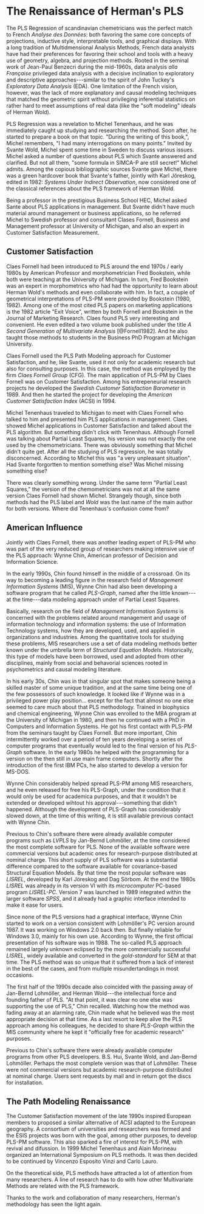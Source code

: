 # The Renaissance of Herman's PLS

The PLS Regression of scandinavian chemetricians was the perfect match to French _Analyse des Données_: both favoring the same core concepts of projections, inductive style, interpretable tools, and graphical displays. With a long tradition of Multidmensional Analysis Methods, French data analysts have had their preferences for favoring their school and tools with a heavy use of geometry, algebra, and projection methods. Rooted in the seminal work of Jean-Paul Benzecri during the mid-1960s, data analysis _alla Française_ privileged data analysis with a decisive inclination to exploratory and descriptive approaches---similar to the spirit of John Tuckey's _Exploratory Data Analysis_ (EDA). One limitation of the French vision, however, was the lack of more explanatory and causal modeling techniques that matched the geometric spirit without privileging inferential statistics on rather hard to meet assumptions of real data (like the "soft modeling" ideals of Herman Wold). 

PLS Regression was a revelation to Michel Tenenhaus, and he was immediately caught up studying and researching the method. Soon after, he started to prepare a book on that topic. "During the writing of this book,", Michel remembers, "I had many interrogations on many points." Invited by Svante Wold, Michel spent some time in Sweden to discuss various issues. Michel asked a number of questions about PLS which Svante answered and clarified. But not all them, "some formula in SIMCA-P are still secret!" Michel admits. Among the copious bibliographic sources Svante gave Michel, there was a green hardcover book that Svante's father, jointly with Karl Jöreskog, edited in 1982: _Systems Under Indirect Observation_, now considered one of the classical references about the PLS framework of Herman Wold.

Being a professor in the prestigious Business School HEC, Michel asked Sante about PLS applications in management. But Svante didn't have much material around management or business applications, so he referred Michel to Swedish professor and consultant Clases Fornell, Business and Management professor at University of Michigan, and also an expert in Customer Satisfaction Measurement.


## Customer Satisfaction

Claes Fornell had been introduced to PLS around the end 1970s / early 1980s by American Professor and morphometrician Fred Bookstein, while both were teaching at the University of Michigan. In turn, Fred Bookstein was an expert in morphometrics who had had the opportunity to learn about Herman Wold's methods and even collaborate with him. In fact, a couple of geometrical interpretations of PLS-PM were provided by Bookstein (1980, 1982). Among one of the most cited PLS papers on marketing applications is the 1982 article "Exit Voice", written by both Fornell and Bookstein in the Journal of Marketing Research. Claes found PLS very interesting and convenient. He even edited a two volume book published under the title _A Second Generation of Multivariate Analysis_ [@Fornell1982]. And he also taught those methods to students in the Business PhD Program at Michigan University.

Claes Fornell used the PLS Path Modeling approach for Customer Satisfaction, and he, like Svante, used it not only for academic research but also for consulting purposes. In this case, the method was employed by the firm _Claes Fornell Group_ (CFG). The main application of PLS-PM by Claes Fornell was on Customer Satisfaction. Among his entrepeneurial research projects he developed the _Swedish Customer Satisfaction Barometer_ in 1989. And then he started the project for developing the _American Customer Satisfaction Index_ (ACSI) in 1994. 

Michel Tenenhaus traveled to Michigan to meet with Claes Fornell who talked to him and presented him PLS applications in management. Claes showed Michel applications in Customer Satisfaction and talked about the PLS algorithm. But something didn't click with Tenenhaus. Although Fornell was talking about Partial Least Squares, his version was not exactly the one used by the chemometricians. There was obviously something that Michel didn't quite get. After all the studying of PLS regression, he was totally disconcerned. According to Michel this was "a very unpleasant situation". Had Svante forgortten to mention something else? Was Michel missing something else?

There was clearly something wrong. Under the same term "Partial Least Squares," the version of the chemometricians was not at all the same version Claes Fornell had shown Michel. Strangely though, since both methods had the PLS label and _Wold_ was the last name of the main author for both versions. Where did Tenenhaus's confusion come from?


## American Influence

Jointly with Claes Fornell, there was another leading expert of PLS-PM who was part of the very reduced group of researchers making intensive use of the PLS approach: Wynne Chin, American professor of Decision and Information Science.

In the early 1990s, Chin found himself in the middle of a crossroad. On its way to becoming a leading figure in the research field of _Management Information Systems_ (MIS), Wynne Chin had also been developing a software program that he called _PLS-Graph_, named after the little known---at the time---data modeling approach under of Partial Least Squares. 

Basically, research on the field of _Management Information Systems_ is concerned with the problems related around management and usage of information technology and information systems: the use of Information Technology systems, how they are developed, used, and applied in organizations and industries. Among the quantitative tools for studying these problems, MIS researchers use a set of data modeling methods better known under the umbrella term of _Structural Equation Models_. Historically, this type of models have been borrowed, used and adopted from other disciplines, mainly from social and behavorial sciences rooted in psychometrics and causal modeling literature.

In his early 30s, Chin was in that singular spot that makes someone being a skilled master of some unique tradition, and at the same time being one of the few possessors of such knowledge. It looked like if Wynne was in a privileged power play position... except for the fact that almost no one else seemed to care much about that PLS methodology. Trained in biophysics and chemical engineering, Wynne Chin was enrolled to the MBA program at the University of Michigan in 1980, and then he continued with a PhD in Computers and Information Systems. He got his first contact with PLS-PM from the seminars taught by Claes Fornell. But more important, Chin intermittently worked over a period of ten years developing a series of computer programs that eventually would led to the final version of his _PLS-Graph_ software. In the early 1980s he helped with the programming for a version on the then still in use main frame computers. Shortly after the introduction of the first IBM PCs, he also started to develop a version for MS-DOS.

Wynne Chin considerably helped spread PLS-PM among MIS researchers, and he even released for free his PLS-Graph, under the condition that it would only be used for academica purposes, and that it wouldn't be extended or developed wihtout his approval---something that didn't happened. Although the development of PLS-Graph has considerably slowed down, at the time of this writing, it is still available previous contact with Wynne Chin.

Previous to Chin's software there were already available computer programs such as _LVPLS_ by Jan-Bernd Lohmöller, at the time considered the most complete software for PLS. None of the available software were commercial versions but academic ones for research-purpose distributed at nominal charge. This short supply of PLS software was a substantial difference compared to the software available for covariance-based Structural Equation Models. By that time the most popular software was _LISREL_, developed by Karl Jöreskog and Dag Sörbom. At the end the 1980s _LISREL_ was already in its version VI with its _microcomputer_ PC-based program _LISREL-PC_. Version 7 was launched in 1989 integrated within the larger software _SPSS_, and it already had a graphic interface intended to make it ease for users.

Since none of the PLS versions had a graphical interface, Wynne Chin started to work on a version consistent with Lohmöller's PC version around 1987. It was working on Windows 2.0 back then. But finally reliable for Windows 3.0, mainly for his own use. According to Wynne, the first official presentation of his software was in 1988. The so-called PLS approach remained largely unknown eclipsed by the more commercially successful _LISREL_, widely available and converted in the _gold-standard_ for SEM at that time. The PLS method was so unique that it suffered from a lack of interest in the best of the cases, and from multiple misundertandings in most occasions. 

The first half of the 1990s decade also coincided with the passing away of Jan-Bernd Lohmöller, and Herman Wold---the intellectual force and founding father of PLS. "At that point, it was clear no one else was supporting the use of PLS," Chin recalled. Watching how the method was fading away at an alarming rate, Chin made what he believed was the most appropriate decision at that time. As a last resort to keep alive the PLS approach among his colleagues, he decided to share _PLS-Graph_ within the MIS community where he kept it "officially free for academic research" purposes. 

Previous to Chin's software there were already available computer programs from other PLS developers. B.S. Hui, Svante Wold, and Jan-Bernd Lohmöller. Perhaps the most complete version was that of Lohmöller. These were not commercial versions but academic research-purpose distributed at nominal charge. Users sent requests by mail and in return got the discs for installation.


## The Path Modeling Renaissance

The Customer Satisfaction movement of the late 1990s inspired European members to proposed a similar alternative of ACSI adapted to the European geography. A consortium of universities and researchers was formed and the ESIS projects was born with the goal, among other purposes, to develop PLS-PM software. This also sparked a fire of interest for PLS-PM, with revival and difussion. In 1999 Michel Tenenhaus and Alain Morineau organized an International Symposium on PLS methods. It was then decided to be continued by Vincenzo Esposito Vinzi and Carlo Lauro.

On the theoretical side, PLS methods have attracted a lot of attention from many researchers. A line of research has to do with how other Multivariate Methods are related with the PLS framework. 

Thanks to the work and collaboration of many researchers, Herman's methodology has seen the light again.